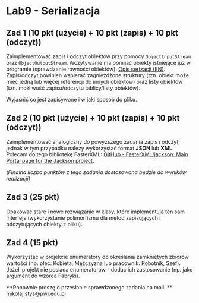 # Lab9 - Serializacja
## Zad 1 (10 pkt (użycie) + 10 pkt (zapis) + 10 pkt (odczyt))
Zaimplementować zapis i odczyt obiektów przy pomocy `ObjectInputStream` oraz `ObjectOutputStream`. Wczytywanie ma pomijać obiekty istniejące już w programie (sprawdzanie równości obiektów). [Opis serizacji (EN)](https://www.baeldung.com/java-serialization). Zapis/odczyt powinien wspierać zagnieżdżone struktury (tzn. obiekt może mieć jedną lub więcej referencji do innych obiektów) oraz listy obiektów (tzn. możliwość zapisu/odczytu tablicy/listy obiektów).

Wyjaśnić co jest zapisywane i w jaki sposób do pliku.

## Zad 2 (10 pkt (użycie) + 10 pkt (zapis) + 10 pkt (odczyt))
Zaimplementować analogiczny do powyższego zadania zapis i odczyt, jednak w tym przypadku należy wykorzystać format **JSON** lub **XML**. Polecam do tego bibliotekę FasterXML: [GitHub - FasterXML/jackson: Main Portal page for the Jackson project](https://github.com/FasterXML/jackson).

*(Finalna liczba punktów z tego zadania dostosowana będzie do wyników realizacji)*

## Zad 3 (25 pkt)
Opakować stare i nowe rozwiązanie w klasy, które implementują ten sam interfejs (wykorzystanie polimorfizmu dla metod zapisujących i odczytujących obiekty z pliku). 

## Zad 4 (15 pkt)
Wykorzystać w projekcie enumeratory do określania zamkniętych zbiorów wartości (np. płeć: Kobieta, Mężczyzna lub pracownik:  Robotnik, Szef). Jeżeli projekt nie posiada enumeratorów - dodać ich zastosowanie (np. jako argument do wzorca Fabryki).

**Ponownie proszę o przesłanie sprawdzonego zadania na mail:  ** [mikolaj.stys@pwr.edu.pl](mailto:mikolaj.stys@pwr.edu.pl) 
